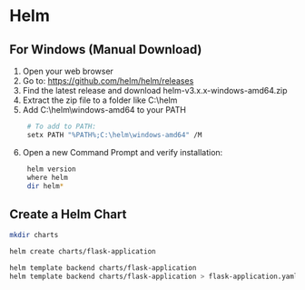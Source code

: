 # Helm

## For Windows (Manual Download)
 1. Open your web browser
 2. Go to: https://github.com/helm/helm/releases
 3. Find the latest release and download helm-v3.x.x-windows-amd64.zip
 4. Extract the zip file to a folder like C:\helm
 5. Add C:\helm\windows-amd64 to your PATH
    ```bash
     # To add to PATH:
     setx PATH "%PATH%;C:\helm\windows-amd64" /M
    ```
 6. Open a new Command Prompt and verify installation:
    ```bash
     helm version
     where helm
     dir helm*
    ```

## Create a Helm Chart
```bash
mkdir charts

helm create charts/flask-application

helm template backend charts/flask-application
helm template backend charts/flask-application > flask-application.yaml
```